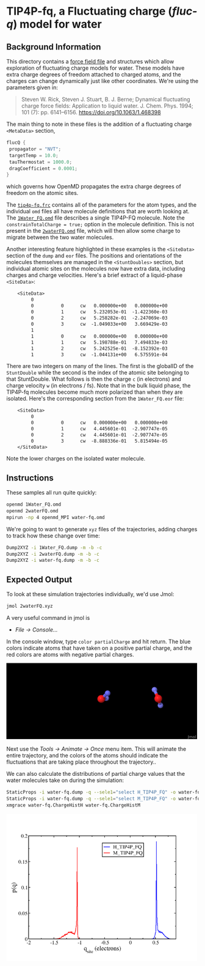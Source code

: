 # TIP4P-fq,  a Fluctuating charge (*fluc-q*) model for water

## Background Information

This directory contains a [force field file](tip4p-fq.frc) and structures which 
allow exploration of fluctuating charge models for water.  These 
models have extra charge degrees of freedom attached to charged 
atoms, and the charges can change dynamically just like other 
coordinates.  We're using the parameters given in:

>  Steven W. Rick, Steven J. Stuart, B. J. Berne; Dynamical fluctuating charge force fields: Application to liquid water. J. Chem. Phys. 1994;  101 (7): pp. 6141–6156. https://doi.org/10.1063/1.468398

The main thing to note in these files is the addition of a fluctuating
charge `<MetaData>` section,

```C++
flucQ {
 propagator = "NVT";
 targetTemp = 10.0;
 tauThermostat = 1000.0;
 dragCoefficient = 0.0001;
}
```
which governs how OpenMD propagates the extra charge degrees of
freedom on the atomic sites.

The [`tip4p-fq.frc`](tip4p-fq.frc) contains all of the parameters for the
atom types, and the individual `omd` files all have molecule definitions that
are worth looking at.  The [`1Water_FQ.omd`](1Water_FQ.omd) file describes
a single TIP4P-FQ molecule.  Note the `constrainTotalCharge = true;` option in the
molecule definition. This is not present in the [`2waterFQ.omd`](2waterFQ.omd) file, 
which will then allow some charge to migrate between the two water molecules.

Another interesting feature highlighted in these examples is the `<SiteData>` section
of the `dump` and `eor` files.  The positions and orientations of the molecules
themselves are managed in the `<StuntDoubles>` section, but individual atomic sites
on the molecules now have extra data, including charges and charge velocities.  Here's
a brief extract of a liquid-phase `<SiteData>`:

```
    <SiteData>
         0                    
         0          0      cw   0.000000e+00   0.000000e+00 
         0          1      cw   5.232053e-01  -1.422360e-03 
         0          2      cw   5.258282e-01  -2.247069e-03 
         0          3      cw  -1.049033e+00   3.669429e-03 
         1                    
         1          0      cw   0.000000e+00   0.000000e+00 
         1          1      cw   5.198788e-01   7.494833e-03 
         1          2      cw   5.242525e-01  -8.152392e-03 
         1          3      cw  -1.044131e+00   6.575591e-04 
```

There are two integers on many of the lines.  The first is the globalID of the 
`StuntDouble` while the second is the index of the atomic site belonging to that 
StuntDouble.  What follows is then the charge `c` (in electrons) and charge velocity `w` 
(in electrons / fs).  Note that in the bulk liquid phase, the TIP4P-fq molecules become 
much more polarized than when they are isolated. Here's the corresponding section from 
the `1Water_FQ.eor` file:

```
    <SiteData>
         0                    
         0          0      cw   0.000000e+00   0.000000e+00 
         0          1      cw   4.445601e-01  -2.907747e-05 
         0          2      cw   4.445601e-01  -2.907747e-05 
         0          3      cw  -8.888336e-01   5.815494e-05 
    </SiteData>
```
Note the lower charges on the isolated water molecule.

## Instructions

These samples all run quite quickly:
```bash
openmd 1Water_FQ.omd
openmd 2waterFQ.omd
mpirun -np 4 openmd_MPI water-fq.omd
```
We're going to want to generate `xyz` files of the trajectories, adding 
charges to track how these change over time:
```bash
Dump2XYZ -i 1Water_FQ.dump -m -b -c
Dump2XYZ -i 2waterFQ.dump -m -b -c
Dump2XYZ -i water-fq.dump -m -b -c
```

## Expected Output

To look at these simulation trajectories individually, we'd use Jmol:
```bash
jmol 2waterFQ.xyz
```

A very useful command in jmol is
- *File -> Console...*

In the console window, type `color partialCharge` and hit return.  The blue colors 
indicate atoms that have taken on a positive partial charge, and the red colors are 
atoms with negative partial charges.

<img src="../../figures/2waterFQ.png" alt="image" width="500" height="auto">

Next use the *Tools -> Animate -> Once* menu item. This will animate the entire 
trajectory, and the colors of the atoms should indicate the fluctuations that
are taking place throughout the trajectory..

We can also calculate the distributions of partial charge values that the water molecules
take on during the simulation:
```bash
StaticProps -i water-fq.dump -q --sele1="select H_TIP4P_FQ" -o water-fq.ChargeHistH
StaticProps -i water-fq.dump -q --sele1="select M_TIP4P_FQ" -o water-fq.ChargeHistM
xmgrace water-fq.ChargeHistH water-fq.ChargeHistM
```

<img src="../../figures/chargeHist.png" alt="image" width="500" height="auto">
